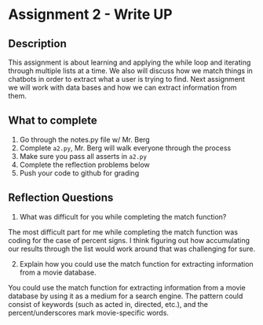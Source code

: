 # Assignment 2 - Write UP

## Description
This assignment is about learning and applying the while loop and iterating through multiple lists at a time.  We also will discuss how we match things in chatbots in order to extract what a user is trying to find.  Next assignment we will work with data bases and how we can extract information from them.

## What to complete
1. Go through the notes.py file w/ Mr. Berg
2. Complete `a2.py`, Mr. Berg will walk everyone through the process
3. Make sure you pass all asserts in `a2.py`
4. Complete the reflection problems below
5. Push your code to github for grading

## Reflection Questions
1. What was difficult for you while completing the match function?

The most difficult part for me while completing the match function was coding for the case of percent signs. I think figuring out how accumulating our results through the list would work around that was challenging for sure.

2. Explain how you could use the match function for extracting information from a movie database.

You could use the match function for extracting information from a movie database by using it as a medium for a search engine. The pattern could consist of keywords (such as acted in, directed, etc.), and the percent/underscores mark movie-specific words.
